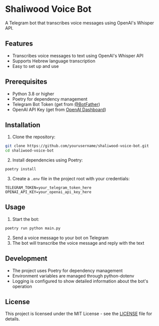 # Shaliwood Voice Bot

A Telegram bot that transcribes voice messages using OpenAI's Whisper API.

## Features

- Transcribes voice messages to text using OpenAI's Whisper API
- Supports Hebrew language transcription
- Easy to set up and use

## Prerequisites

- Python 3.8 or higher
- Poetry for dependency management
- Telegram Bot Token (get from [@BotFather](https://t.me/BotFather))
- OpenAI API Key (get from [OpenAI Dashboard](https://platform.openai.com/api-keys))

## Installation

1. Clone the repository:
```bash
git clone https://github.com/yourusername/shaliwood-voice-bot.git
cd shaliwood-voice-bot
```

2. Install dependencies using Poetry:
```bash
poetry install
```

3. Create a `.env` file in the project root with your credentials:
```env
TELEGRAM_TOKEN=your_telegram_token_here
OPENAI_API_KEY=your_openai_api_key_here
```

## Usage

1. Start the bot:
```bash
poetry run python main.py
```

2. Send a voice message to your bot on Telegram
3. The bot will transcribe the voice message and reply with the text

## Development

- The project uses Poetry for dependency management
- Environment variables are managed through python-dotenv
- Logging is configured to show detailed information about the bot's operation

## License

This project is licensed under the MIT License - see the [LICENSE](LICENSE) file for details.
